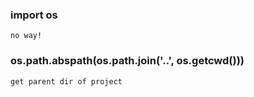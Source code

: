 ### import os
	no way!
### os.path.abspath(os.path.join('..', os.getcwd()))
	get parent dir of project